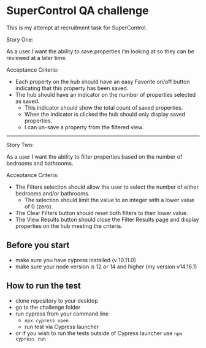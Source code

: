 # SuperControl QA challenge

This is my attempt at recruitment task for SuperControl.

Story One:

As a user I want the ability to save properties I’m looking at so they can be reviewed at a later time.

Acceptance Criteria:

- Each property on the hub should have an easy Favorite on/off button indicating that this property has been saved.
- The hub should have an indicator on the number of properties selected as saved.
  - This indicator should show the total count of saved properties.
  - When the indicator is clicked the hub should only display saved properties.
  - I can un-save a property from the filtered view.
  
------------


Story Two:

As a user I want the ability to filter properties based on the number of bedrooms and bathrooms.

Acceptance Criteria:

- The Filters selection should allow the user to select the number of either bedrooms and/or bathrooms.
  - The selection should limit the value to an integer with a lower value of 0 (zero).
- The Clear Filters button should reset both filters to their lower value.
- The View Results button should close the Filter Results page and display properties on the hub meeting the criteria.

Before you start
------------
- make sure you have cypress installed (v 10.11.0)
- make sure your node version is 12 or 14 and higher (my version v14.16.1)

How to run the test
------------
- clone repository to your desktop
- go to the challenge folder
- run cypress from your command line
  - `npx cypress open`
  - run test via Cypress launcher
- or if you wish to run the tests outside of Cypress launcher use `npx cypress run`
